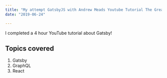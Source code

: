 ```yaml
---
title: "My attempt GatsbyJS with Andrew Meads Youtube Tutorial The Great Gatsby Bootcamp "
date: "2019-06-24"

---
```


I completed a 4 hour YouTube tutorial about Gatsby! 

## Topics covered 

1. Gatsby
2. GraphQL
3. React 